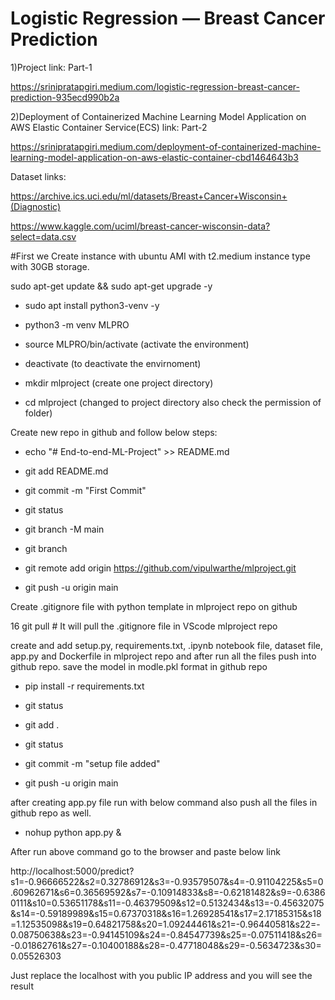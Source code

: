 
# Logistic Regression — Breast Cancer Prediction

1)Project link: Part-1

https://srinipratapgiri.medium.com/logistic-regression-breast-cancer-prediction-935ecd990b2a

2)Deployment of Containerized Machine Learning Model Application on AWS Elastic Container Service(ECS) link: Part-2

https://srinipratapgiri.medium.com/deployment-of-containerized-machine-learning-model-application-on-aws-elastic-container-cbd1464643b3

Dataset links: 

https://archive.ics.uci.edu/ml/datasets/Breast+Cancer+Wisconsin+(Diagnostic)

https://www.kaggle.com/uciml/breast-cancer-wisconsin-data?select=data.csv

#First we Create instance with ubuntu AMI with t2.medium instance type with 30GB storage. 


sudo apt-get update && sudo apt-get upgrade -y 

*   sudo apt install python3-venv -y

*   python3 -m venv MLPRO

*   source MLPRO/bin/activate                 (activate the environment)

*   deactivate                                (to deactivate the envirnoment)

*   mkdir mlproject                           (create one project directory)

*   cd mlproject                              (changed to project directory also check the permission of folder)

Create new repo in github and follow below steps:

*   echo "# End-to-end-ML-Project" >> README.md

*   git add README.md

*   git commit -m "First Commit"

*   git status

*   git branch -M main

*   git branch

*   git remote add origin https://github.com/vipulwarthe/mlproject.git

*   git push -u origin main

Create .gitignore file with python template in mlproject repo on github

16  git pull    # It will pull the .gitignore file in VScode mlproject repo

create and add setup.py, requirements.txt, .ipynb notebook file, dataset file, app.py and Dockerfile in mlproject repo and after run all the files push into github repo.
save the model in modle.pkl format in github repo

*   pip install -r requirements.txt 

*   git status

*   git add .

*   git status

*   git commit -m "setup file added"

*   git push -u origin main

after creating app.py file run with below command also push all the files in github repo as well.

*   nohup python app.py & 

After run above command go to the browser and paste below link

http://localhost:5000/predict?s1=-0.96666522&s2=0.32786912&s3=-0.93579507&s4=-0.91104225&s5=0.60962671&s6=0.36569592&s7=-0.10914833&s8=-0.62181482&s9=-0.63860111&s10=0.53651178&s11=-0.46379509&s12=0.5132434&s13=-0.45632075&s14=-0.59189989&s15=0.67370318&s16=1.26928541&s17=2.17185315&s18=1.12535098&s19=0.64821758&s20=1.09244461&s21=-0.96440581&s22=-0.08750638&s23=-0.94145109&s24=-0.84547739&s25=-0.07511418&s26=-0.01862761&s27=-0.10400188&s28=-0.47718048&s29=-0.5634723&s30=0.05526303

Just replace the localhost with you public IP address and you will see the result

